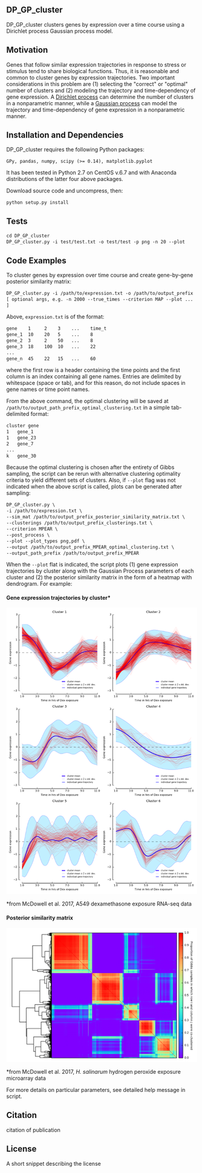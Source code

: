 
## DP_GP_cluster

DP_GP_cluster clusters genes by expression over a time course using a Dirichlet process Gaussian process model.
    
## Motivation

Genes that follow similar expression trajectories in response to stress or stimulus tend to share biological functions.  Thus, it is reasonable and common to cluster genes by expression trajectories.  Two important considerations in this problem are (1) selecting the "correct" or "optimal" number of clusters and (2) modeling the trajectory and time-dependency of gene expression. A [Dirichlet process](http://en.wikipedia.org/wiki/Dirichlet_process) can determine the number of clusters in a nonparametric manner, while a [Gaussian process](http://en.wikipedia.org/wiki/Gaussian_process) can model the trajectory and time-dependency of gene expression in a nonparametric manner.

## Installation and Dependencies

DP_GP_cluster requires the following Python packages:
    
    GPy, pandas, numpy, scipy (>= 0.14), matplotlib.pyplot

It has been tested in Python 2.7 on CentOS v.6.7 and with Anaconda distributions of the latter four above packages.

Download source code and uncompress, then:

    python setup.py install

## Tests

    cd DP_GP_cluster
    DP_GP_cluster.py -i test/test.txt -o test/test -p png -n 20 --plot

## Code Examples

To cluster genes by expression over time course and create gene-by-gene posterior similarity matrix:
    
    DP_GP_cluster.py -i /path/to/expression.txt -o /path/to/output_prefix [ optional args, e.g. -n 2000 --true_times --criterion MAP --plot ... ]
    
Above, `expression.txt` is of the format:

    gene    1     2    3    ...    time_t
    gene_1  10    20   5    ...    8
    gene_2  3     2    50   ...    8
    gene_3  18    100  10   ...    22
    ...
    gene_n  45    22   15   ...    60

where the first row is a header containing the time points and the first column is an index containing all gene names. Entries are delimited by whitespace (space or tab), and for this reason, do not include spaces in gene names or time point names.

From the above command, the optimal clustering will be saved at `/path/to/output_path_prefix_optimal_clustering.txt` in a simple tab-delimited format:

    cluster	gene
    1	gene_1
    1	gene_23
    2	gene_7
    ...
    k	gene_30
    
Because the optimal clustering is chosen after the entirety of Gibbs sampling, the script can be rerun with alternative clustering optimality criteria to yield different sets of clusters. Also, if `--plot` flag was not indicated when the above script is called, plots can be generated after sampling:

    DP_GP_cluster.py \
    -i /path/to/expression.txt \
    --sim_mat /path/to/output_prefix_posterior_similarity_matrix.txt \
    --clusterings /path/to/output_prefix_clusterings.txt \
    --criterion MPEAR \
    --post_process \
    --plot --plot_types png,pdf \
    --output /path/to/output_prefix_MPEAR_optimal_clustering.txt \
    --output_path_prefix /path/to/output_prefix_MPEAR

When the `--plot` flat is indicated, the script plots (1) gene expression trajectories by cluster along with the Gaussian Process parameters of each cluster and (2) the posterior similarity matrix in the form of a heatmap with dendrogram. For example:

#### Gene expression trajectories by cluster*
![expression](https://github.com/PrincetonUniversity/DP_GP_cluster/blob/master/auxiliary/expression.png)

*from McDowell et al. 2017, A549 dexamethasone exposure RNA-seq data

#### Posterior similarity matrix
![PSM](https://github.com/PrincetonUniversity/DP_GP_cluster/blob/master/auxiliary/PSM.png)

*from McDowell et al. 2017, _H. salinarum_ hydrogen peroxide exposure microarray data

For more details on particular parameters, see detailed help message in script.

## Citation

citation of publication

## License

A short snippet describing the license
